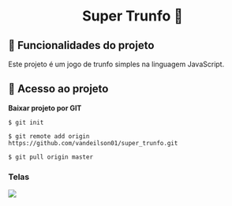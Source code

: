 <h1 align="center"> 
 Super Trunfo 🚀 
</h1>


## :hammer: Funcionalidades do projeto

 Este projeto é um jogo de trunfo simples na linguagem JavaScript.


## 📁 Acesso ao projeto

**Baixar projeto por GIT**

```
$ git init

$ git remote add origin https://github.com/vandeilson01/super_trunfo.git

$ git pull origin master
```


<h3>Telas</h3>

<img src="https://user-images.githubusercontent.com/60020510/193257628-e46ea42d-5eda-4f48-8eeb-17eac23f79a0.png">
